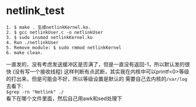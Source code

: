 # netlink_test
```
1. $ make . 生成netlinkKernel.ko.  
2. $ gcc netlinkUser.c -o netlinkUser  
3. $ sudo insmod netlinkKernel.ko      
4. Run ./netlinkUser   
5. Remove module: $ sudo rmmod netlinkKernel          
6. make clean.  
```

一直发的，没有考虑发送缓冲区是否满了，但是一直没有返回-1，所以默认发的很快 (没有写一个接收线程) 
这样判断有点武断，其实我在内核中可以printf<0>等级的打出来，但是可能会不好，所以等级设置是默认的
需要自己去内核的<code>/var/log</code>去看下:  
<code>$grep -rn "Netlink" ./</code>   
看下在哪个文件里面，然后自己用awk和sed处理下

